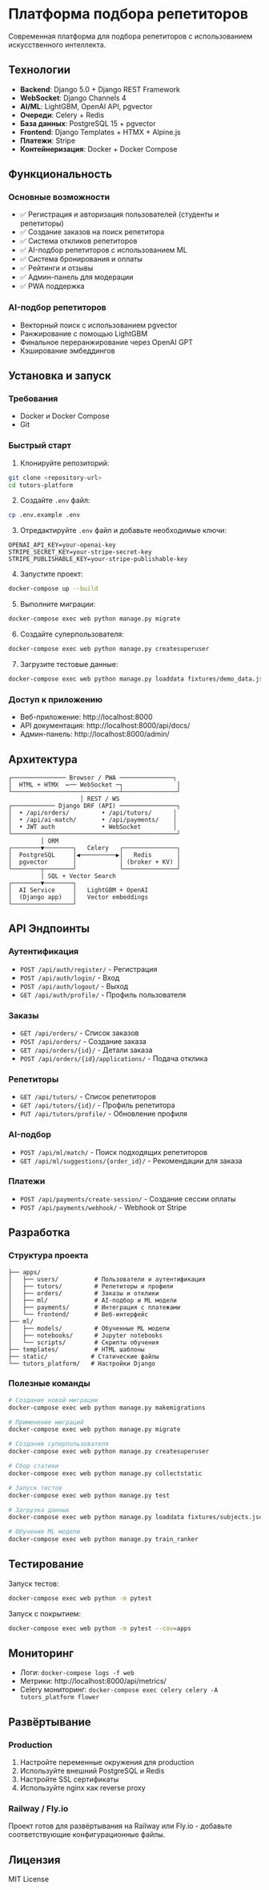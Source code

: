 # Платформа подбора репетиторов

Современная платформа для подбора репетиторов с использованием искусственного интеллекта.

## Технологии

- **Backend**: Django 5.0 + Django REST Framework
- **WebSocket**: Django Channels 4
- **AI/ML**: LightGBM, OpenAI API, pgvector
- **Очереди**: Celery + Redis
- **База данных**: PostgreSQL 15 + pgvector
- **Frontend**: Django Templates + HTMX + Alpine.js
- **Платежи**: Stripe
- **Контейнеризация**: Docker + Docker Compose

## Функциональность

### Основные возможности
- ✅ Регистрация и авторизация пользователей (студенты и репетиторы)
- ✅ Создание заказов на поиск репетитора
- ✅ Система откликов репетиторов
- ✅ AI-подбор репетиторов с использованием ML
- ✅ Система бронирования и оплаты
- ✅ Рейтинги и отзывы
- ✅ Админ-панель для модерации
- ✅ PWA поддержка

### AI-подбор репетиторов
- Векторный поиск с использованием pgvector
- Ранжирование с помощью LightGBM
- Финальное переранжирование через OpenAI GPT
- Кэширование эмбеддингов

## Установка и запуск

### Требования
- Docker и Docker Compose
- Git

### Быстрый старт

1. Клонируйте репозиторий:
```bash
git clone <repository-url>
cd tutors-platform
```

2. Создайте `.env` файл:
```bash
cp .env.example .env
```

3. Отредактируйте `.env` файл и добавьте необходимые ключи:
```
OPENAI_API_KEY=your-openai-key
STRIPE_SECRET_KEY=your-stripe-secret-key
STRIPE_PUBLISHABLE_KEY=your-stripe-publishable-key
```

4. Запустите проект:
```bash
docker-compose up --build
```

5. Выполните миграции:
```bash
docker-compose exec web python manage.py migrate
```

6. Создайте суперпользователя:
```bash
docker-compose exec web python manage.py createsuperuser
```

7. Загрузите тестовые данные:
```bash
docker-compose exec web python manage.py loaddata fixtures/demo_data.json
```

### Доступ к приложению
- Веб-приложение: http://localhost:8000
- API документация: http://localhost:8000/api/docs/
- Админ-панель: http://localhost:8000/admin/

## Архитектура

```
┌─────────────── Browser / PWA ───────────────┐
│  HTML + HTMX  ←── WebSocket ─┐               │
└──────────────────────────────┴───────────────┘
                    │ REST / WS
┌──────────── Django DRF (API) ────────────────┐
│  • /api/orders/         • /api/tutors/      │
│  • /api/ai-match/       • /api/payments/    │
│  • JWT auth             • WebSocket         │
└──────────────────────────────────────────────┘
         │ ORM
┌────────▼────────┐   Celery   ┌───────────────┐
│  PostgreSQL     │◀──────────▶│   Redis       │
│  pgvector       │            │ (broker + KV) │
└────────┬────────┘            └───────────────┘
         │ SQL + Vector Search
┌────────▼────────┐
│  AI Service     │   LightGBM + OpenAI
│  (Django app)   │   Vector embeddings
└─────────────────┘
```

## API Эндпоинты

### Аутентификация
- `POST /api/auth/register/` - Регистрация
- `POST /api/auth/login/` - Вход
- `POST /api/auth/logout/` - Выход
- `GET /api/auth/profile/` - Профиль пользователя

### Заказы
- `GET /api/orders/` - Список заказов
- `POST /api/orders/` - Создание заказа
- `GET /api/orders/{id}/` - Детали заказа
- `POST /api/orders/{id}/applications/` - Подача отклика

### Репетиторы
- `GET /api/tutors/` - Список репетиторов
- `GET /api/tutors/{id}/` - Профиль репетитора
- `PUT /api/tutors/profile/` - Обновление профиля

### AI-подбор
- `POST /api/ml/match/` - Поиск подходящих репетиторов
- `GET /api/ml/suggestions/{order_id}/` - Рекомендации для заказа

### Платежи
- `POST /api/payments/create-session/` - Создание сессии оплаты
- `POST /api/payments/webhook/` - Webhook от Stripe

## Разработка

### Структура проекта
```
├── apps/
│   ├── users/          # Пользователи и аутентификация
│   ├── tutors/         # Репетиторы и профили
│   ├── orders/         # Заказы и отклики
│   ├── ml/             # AI-подбор и ML модели
│   ├── payments/       # Интеграция с платежами
│   └── frontend/       # Веб-интерфейс
├── ml/
│   ├── models/         # Обученные ML модели
│   ├── notebooks/      # Jupyter notebooks
│   └── scripts/        # Скрипты обучения
├── templates/          # HTML шаблоны
├── static/            # Статические файлы
└── tutors_platform/   # Настройки Django
```

### Полезные команды

```bash
# Создание новой миграции
docker-compose exec web python manage.py makemigrations

# Применение миграций
docker-compose exec web python manage.py migrate

# Создание суперпользователя
docker-compose exec web python manage.py createsuperuser

# Сбор статики
docker-compose exec web python manage.py collectstatic

# Запуск тестов
docker-compose exec web python manage.py test

# Загрузка данных
docker-compose exec web python manage.py loaddata fixtures/subjects.json

# Обучение ML модели
docker-compose exec web python manage.py train_ranker
```

## Тестирование

Запуск тестов:
```bash
docker-compose exec web python -m pytest
```

Запуск с покрытием:
```bash
docker-compose exec web python -m pytest --cov=apps
```

## Мониторинг

- Логи: `docker-compose logs -f web`
- Метрики: http://localhost:8000/api/metrics/
- Celery мониторинг: `docker-compose exec celery celery -A tutors_platform flower`

## Развёртывание

### Production

1. Настройте переменные окружения для production
2. Используйте внешний PostgreSQL и Redis
3. Настройте SSL сертификаты
4. Используйте nginx как reverse proxy

### Railway / Fly.io

Проект готов для развёртывания на Railway или Fly.io - добавьте соответствующие конфигурационные файлы.

## Лицензия

MIT License